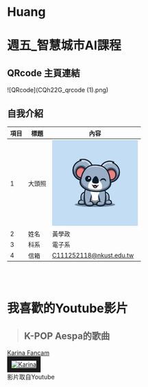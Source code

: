 # Huang
# 週五_智慧城市AI課程
## QRcode 主頁連結
![QRcode](CQh22G_qrcode (1).png)
## 自我介紹
| 項目 | 標題   | 內容                           |
|------|--------|--------------------------------|
| 1    | 大頭照 | <img src="123.jpg" width="200" hieght="200">|
| 2    | 姓名   | 黃學政                          |
| 3    | 科系   | 電子系                          |
| 4    | 信箱   | C111252118@nkust.edu.tw         |

<br><br>
# 我喜歡的Youtube影片
>## K-POP Aespa的歌曲

<a href ="https://youtu.be/sXeYkw4VE24?si=sWyWu7uBfLYiuMzr" target="_blank">Karina Fancam</a><br>
<a href ="https://youtu.be/sXeYkw4VE24?si=sWyWu7uBfLYiuMzr" target="_blank"><img src="https://img.youtube.com/vi/sXeYkw4VE24/sddefault.jpg" alt="Karina" width="720" hieght="360" border="10" /></a>
<br>影片取自Youtube

<br>
